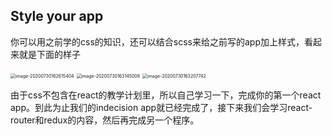 ## Style your app

你可以用之前学的css的知识，还可以结合scss来给之前写的app加上样式，看起来就是下面的样子

<img src="https://i.loli.net/2020/07/31/XlYkscCRFZ1EBGO.png" alt="image-20200730162615404" style="zoom:50%;" />

<img src="https://i.loli.net/2020/07/31/tA7OWM2v6TdCqFb.png" alt="image-20200730163145008" style="zoom:50%;" />

<img src="https://i.loli.net/2020/07/31/B97lzyNIF6ca3YX.png" alt="image-20200730163207742" style="zoom:50%;" />

由于css不包含在react的教学计划里，所以自己学习一下，完成你的第一个react app。到此为止我们的indecision app就已经完成了，接下来我们会学习react-router和redux的内容，然后再完成另一个程序。